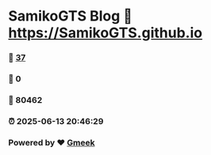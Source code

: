 # SamikoGTS Blog :link: https://SamikoGTS.github.io 
### :page_facing_up: [37](https://SamikoGTS.github.io/tag.html) 
### :speech_balloon: 0 
### :hibiscus: 80462 
### :alarm_clock: 2025-06-13 20:46:29 
### Powered by :heart: [Gmeek](https://github.com/Meekdai/Gmeek)
